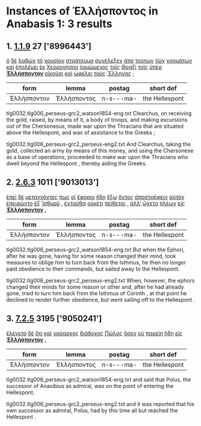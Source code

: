 # Instances of Ἑλλήσποντος in Anabasis 1: 3 results
## 1. [1.1.9](https://beyond-translation.perseus.org/reader/urn:cts:greekLit:tlg0032.tlg006.perseus-grc2:1.1.9?mode=syntax-trees) 27 ['8996443']
[ὁ](https://atlas-test.fly.dev/morphology/lemmas/?lang=grc&q=ὁ "the") [δὲ](https://atlas-test.fly.dev/morphology/lemmas/?lang=grc&q=δέ "but") [λαβὼν](https://atlas-test.fly.dev/morphology/lemmas/?lang=grc&q=λαμβάνω "to take, seize, receive") [τὸ](https://atlas-test.fly.dev/morphology/lemmas/?lang=grc&q=ὁ "the") [χρυσίον](https://atlas-test.fly.dev/morphology/lemmas/?lang=grc&q=χρυσίον "a piece of gold") [στράτευμα](https://atlas-test.fly.dev/morphology/lemmas/?lang=grc&q=στράτευμα "an expedition, campaign") [συνέλεξεν](https://atlas-test.fly.dev/morphology/lemmas/?lang=grc&q=συλλέγω "to collect, gather") [ἀπὸ](https://atlas-test.fly.dev/morphology/lemmas/?lang=grc&q=ἀπό "from, away from. c. gen.") [τούτων](https://atlas-test.fly.dev/morphology/lemmas/?lang=grc&q=οὗτος "this; that") [τῶν](https://atlas-test.fly.dev/morphology/lemmas/?lang=grc&q=ὁ "the") [χρημάτων](https://atlas-test.fly.dev/morphology/lemmas/?lang=grc&q=χρῆμα "thing, (pl.) goods, property, money") [καὶ](https://atlas-test.fly.dev/morphology/lemmas/?lang=grc&q=καί "and, also") [ἐπολέμει](https://atlas-test.fly.dev/morphology/lemmas/?lang=grc&q=πολεμέω "to be at war") [ἐκ](https://atlas-test.fly.dev/morphology/lemmas/?lang=grc&q=ἐκ "from out of") [Χερρονήσου](https://atlas-test.fly.dev/morphology/lemmas/?lang=grc&q=Χερσόνησος "the (Thracian) Chersonese; the Crimea") [ὁρμώμενος](https://atlas-test.fly.dev/morphology/lemmas/?lang=grc&q=ὁρμάω "to set in motion, urge") [τοῖς](https://atlas-test.fly.dev/morphology/lemmas/?lang=grc&q=ὁ "the") [Θρᾳξὶ](https://atlas-test.fly.dev/morphology/lemmas/?lang=grc&q=Θρᾷξ "a Thracian") [τοῖς](https://atlas-test.fly.dev/morphology/lemmas/?lang=grc&q=ὁ "the") [ὑπὲρ](https://atlas-test.fly.dev/morphology/lemmas/?lang=grc&q=ὑπέρ "over, above, w. gen, over, beyond, w. acc.") **[Ἑλλήσποντον](https://atlas-test.fly.dev/morphology/lemmas/?lang=grc&q=Ἑλλήσποντος "the Hellespont")** [οἰκοῦσι](https://atlas-test.fly.dev/morphology/lemmas/?lang=grc&q=οἰκέω "to inhabit, occupy") [καὶ](https://atlas-test.fly.dev/morphology/lemmas/?lang=grc&q=καί "and, also") [ὠφέλει](https://atlas-test.fly.dev/morphology/lemmas/?lang=grc&q=ὠφελέω "to help, aid, assist, to be of use") [τοὺς](https://atlas-test.fly.dev/morphology/lemmas/?lang=grc&q=ὁ "the") [Ἕλληνας](https://atlas-test.fly.dev/morphology/lemmas/?lang=grc&q=Ἕλλην "Hellen; Greek") [·](https://atlas-test.fly.dev/morphology/lemmas/?lang=grc&q=· "NoDef") 

| form | lemma | postag | short def |
| --- | --- | --- | --- |
| Ἑλλήσποντον | Ἑλλήσποντος | n-s---ma- | the Hellespont |

tlg0032.tlg006_perseus-grc2_watson1854-eng.txt Clearchus, on receiving the gold, raised, by means of it, a body of troops, and making excursions out of the Chersonesus, made war upon the Thracians that are situated above the Hellespont, and was of assistance to the Greeks ; 

tlg0032.tlg006_perseus-grc2_perseus-eng2.txt And Clearchus, taking the gold, collected an army by means of this money, and using the  Chersonese  as a base of operations, proceeded to make war upon the Thracians who dwell beyond the  Hellespont , thereby aiding the Greeks. 

## 2. [2.6.3](https://beyond-translation.perseus.org/reader/urn:cts:greekLit:tlg0032.tlg006.perseus-grc2:2.6.3?mode=syntax-trees) 1011 ['9013013']
[ἐπεὶ](https://atlas-test.fly.dev/morphology/lemmas/?lang=grc&q=ἐπεί "after, since, when") [δὲ](https://atlas-test.fly.dev/morphology/lemmas/?lang=grc&q=δέ "but") [μεταγνόντες](https://atlas-test.fly.dev/morphology/lemmas/?lang=grc&q=μεταγιγνώσκω "to change one's mind, to repent") [πως](https://atlas-test.fly.dev/morphology/lemmas/?lang=grc&q=πως "somehow, in some way") [οἱ](https://atlas-test.fly.dev/morphology/lemmas/?lang=grc&q=ὁ "the") [ἔφοροι](https://atlas-test.fly.dev/morphology/lemmas/?lang=grc&q=ἔφορος "an overseer, guardian, ruler") [ἤδη](https://atlas-test.fly.dev/morphology/lemmas/?lang=grc&q=ἤδη "already") [ἔξω](https://atlas-test.fly.dev/morphology/lemmas/?lang=grc&q=ἔξω "out") [ὄντος](https://atlas-test.fly.dev/morphology/lemmas/?lang=grc&q=εἰμί "to be") [ἀποστρέφειν](https://atlas-test.fly.dev/morphology/lemmas/?lang=grc&q=ἀποστρέφω "to turn back, turn to flight, turn away") [αὐτὸν](https://atlas-test.fly.dev/morphology/lemmas/?lang=grc&q=αὐτός "unemph. 3rd pers.pronoun; -self; [the] same") [ἐπειρῶντο](https://atlas-test.fly.dev/morphology/lemmas/?lang=grc&q=πειράω "to attempt, endeavour, try") [ἐξ](https://atlas-test.fly.dev/morphology/lemmas/?lang=grc&q=ἐκ "from out of") [Ἰσθμοῦ](https://atlas-test.fly.dev/morphology/lemmas/?lang=grc&q=Ἰσθμός "Isthmus") [,](https://atlas-test.fly.dev/morphology/lemmas/?lang=grc&q=, "NoDef") [ἐνταῦθα](https://atlas-test.fly.dev/morphology/lemmas/?lang=grc&q=ἐνταῦθα "here, there; at that juncture") [οὐκέτι](https://atlas-test.fly.dev/morphology/lemmas/?lang=grc&q=οὐκέτι "no more, no longer, no further") [πείθεται](https://atlas-test.fly.dev/morphology/lemmas/?lang=grc&q=πείθω "to prevail upon, win over, persuade") [,](https://atlas-test.fly.dev/morphology/lemmas/?lang=grc&q=, "NoDef") [ἀλλ’](https://atlas-test.fly.dev/morphology/lemmas/?lang=grc&q=ἀλλά "otherwise, but") [ᾤχετο](https://atlas-test.fly.dev/morphology/lemmas/?lang=grc&q=οἴχομαι "to be gone, to have gone") [πλέων](https://atlas-test.fly.dev/morphology/lemmas/?lang=grc&q=πλέω "to sail, go by sea") [εἰς](https://atlas-test.fly.dev/morphology/lemmas/?lang=grc&q=εἰς "into, to c. acc.") **[Ἑλλήσποντον](https://atlas-test.fly.dev/morphology/lemmas/?lang=grc&q=Ἑλλήσποντος "the Hellespont")** [.](https://atlas-test.fly.dev/morphology/lemmas/?lang=grc&q=. "NoDef") 

| form | lemma | postag | short def |
| --- | --- | --- | --- |
| Ἑλλήσποντον | Ἑλλήσποντος | n-s---ma- | the Hellespont |

tlg0032.tlg006_perseus-grc2_watson1854-eng.txt But when the Ephori, after he was gone,  having for some reason changed their mind, took measures to oblige him to turn back from the Isthmus, he then no longer paid obedience to their commands, but sailed away to the Hellespont. 

tlg0032.tlg006_perseus-grc2_perseus-eng2.txt When, however, the ephors changed their minds for some reason or other and, after he had already gone, tried to turn him back from the Isthmus of  Corinth , at that point he declined to render further obedience, but went sailing off to the  Hellespont . 

## 3. [7.2.5](https://beyond-translation.perseus.org/reader/urn:cts:greekLit:tlg0032.tlg006.perseus-grc2:7.2.5?mode=syntax-trees) 3195 ['9050241']
[ἐλέγετο](https://atlas-test.fly.dev/morphology/lemmas/?lang=grc&q=λέγω "to say, tell, speak; epic and arch.: pick, gather") [δὲ](https://atlas-test.fly.dev/morphology/lemmas/?lang=grc&q=δέ "but") [ὅτι](https://atlas-test.fly.dev/morphology/lemmas/?lang=grc&q=ὅτι "adv. + superl., as...as possible; ὅτι μή except") [καὶ](https://atlas-test.fly.dev/morphology/lemmas/?lang=grc&q=καί "and, also") [ναύαρχος](https://atlas-test.fly.dev/morphology/lemmas/?lang=grc&q=ναύαρχος "the commander of a fleet, an admiral") [διάδοχος](https://atlas-test.fly.dev/morphology/lemmas/?lang=grc&q=διάδοχος "succeeding") [Πῶλος](https://atlas-test.fly.dev/morphology/lemmas/?lang=grc&q=Πῶλος "Polus") [ὅσον](https://atlas-test.fly.dev/morphology/lemmas/?lang=grc&q=ὅσος "as much/many as") [οὐ](https://atlas-test.fly.dev/morphology/lemmas/?lang=grc&q=οὐ "not") [παρείη](https://atlas-test.fly.dev/morphology/lemmas/?lang=grc&q=πάρειμι "be present") [ἤδη](https://atlas-test.fly.dev/morphology/lemmas/?lang=grc&q=ἤδη "already") [εἰς](https://atlas-test.fly.dev/morphology/lemmas/?lang=grc&q=εἰς "into, to c. acc.") **[Ἑλλήσποντον](https://atlas-test.fly.dev/morphology/lemmas/?lang=grc&q=Ἑλλήσποντος "the Hellespont")** [.](https://atlas-test.fly.dev/morphology/lemmas/?lang=grc&q=. "NoDef") 

| form | lemma | postag | short def |
| --- | --- | --- | --- |
| Ἑλλήσποντον | Ἑλλήσποντος | n-s---ma- | the Hellespont |

tlg0032.tlg006_perseus-grc2_watson1854-eng.txt and said that Polus, the successor of Anaxibius as admiral, was on the point of entering the Hellespont. 

tlg0032.tlg006_perseus-grc2_perseus-eng2.txt and it was reported that his own successor as admiral, Polus, had by this time all but reached the  Hellespont . 

